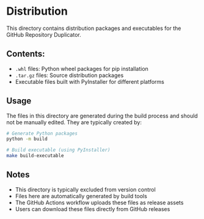 # Distribution

This directory contains distribution packages and executables for the GitHub Repository Duplicator.

## Contents:

- `.whl` files: Python wheel packages for pip installation
- `.tar.gz` files: Source distribution packages
- Executable files built with PyInstaller for different platforms

## Usage

The files in this directory are generated during the build process and should not be manually edited. They are typically created by:

```bash
# Generate Python packages
python -m build

# Build executable (using PyInstaller)
make build-executable
```

## Notes

- This directory is typically excluded from version control
- Files here are automatically generated by build tools
- The GitHub Actions workflow uploads these files as release assets
- Users can download these files directly from GitHub releases 